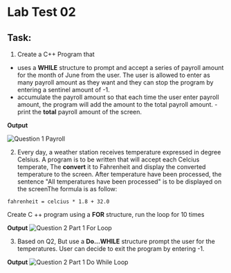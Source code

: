 # Lab Test 02

## Task:

1. Create a C++ Program that
- uses a **WHILE** structure to prompt and accept a series of payroll
amount for the month of June from the user. The user is allowed to enter
as many payroll amount as they want and they can stop the program
by entering a sentinel amount of -1.
- accumulate the payroll amount so that each time the user enter payroll
amount, the program will add the amount to the total payroll amount.
-print the **total** payroll amount of the screen.

**Output**

![Question 1 Payroll](https://github.com/yclim95/GuideToCPPBegineer01/blob/master/LabTest02/LabTest02Q01.PNG)

2. Every day, a weather station receives temperature expressed in degree Celsius. A program is to be written that will accept each Celcius temperate, The **convert** it to Fahrenheit and display the converted temperature to the screen. After temperature have been processed, the sentence "All temperatures have been processed" is to be displayed on the screenThe formula is as follow:
```
fahrenheit = celcius * 1.8 + 32.0
```   
Create C ++ program using a **FOR** structure, run the loop for 10 times

**Output**
![Question 2 Part 1 For Loop](https://github.com/yclim95/GuideToCPPBegineer01/blob/master/LabTest02/LabTest02Q02Part01.PNG)

3. Based on Q2, But use a **Do...WHILE** structure prompt the user for the temperatures. User can decide to exit the program by entering -1.

**Output**
![Question 2 Part 1 Do While Loop](https://github.com/yclim95/GuideToCPPBegineer01/blob/master/LabTest02/LabTest02Q02Part02.PNG)
